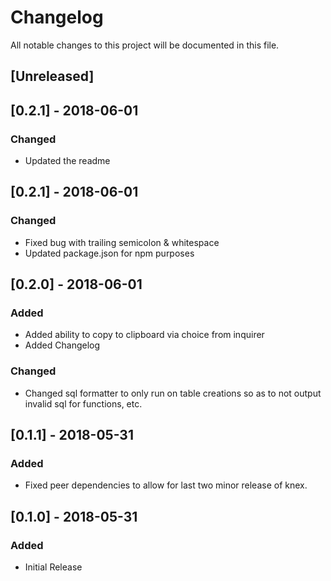 # Changelog

All notable changes to this project will be documented in this file.

## [Unreleased]

## [0.2.1] - 2018-06-01

### Changed

* Updated the readme

## [0.2.1] - 2018-06-01

### Changed

* Fixed bug with trailing semicolon & whitespace
* Updated package.json for npm purposes

## [0.2.0] - 2018-06-01

### Added

* Added ability to copy to clipboard via choice from inquirer
* Added Changelog

### Changed

* Changed sql formatter to only run on table creations so as to not output invalid sql for functions, etc.

## [0.1.1] - 2018-05-31

### Added

* Fixed peer dependencies to allow for last two minor release of knex.

## [0.1.0] - 2018-05-31

### Added

* Initial Release

